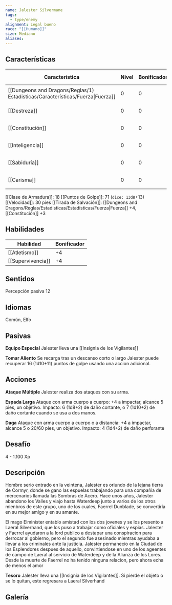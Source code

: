 ```yaml
---
name: Jalester Silvermane
tags:
  - type/enemy
alignment: Legal bueno
race: "[[Humano]]"
size: Mediano
aliases:
---
```


## Características
| Característica                                                                 | Nivel | Bonificador | Lanzar dado      |
| ------------------------------------------------------------------------------ | ----- | ----------- | ---------------- |
| [[Dungeons and Dragons/Reglas/1) Estadisticas/Características/Fuerza\|Fuerza]] | 0     | 0           | `dice: 1d20 + 0` |
| [[Destreza]]                                                                   | 0     | 0           | `dice: 1d20 + 0` |
| [[Constitución]]                                                               | 0     | 0           | `dice: 1d20 + 0` |
| [[Inteligencia]]                                                               | 0     | 0           | `dice: 1d20 + 0` |
| [[Sabiduría]]                                                                  | 0     | 0           | `dice: 1d20 + 0` |
| [[Carisma]]                                                                    | 0     | 0           | `dice: 1d20 + 0` |

[[Clase de Armadura]]: 18
[[Puntos de Golpe]]: 71 (`dice: 13d8`+13)
[[Velocidad]]: 30 pies
[[Tirada de Salvación]]: [[Dungeons and Dragons/Reglas/Estadisticas/Estadisticas/Fuerza|Fuerza]] +4, [[Constitución]] +3

## Habilidades
| Habilidad         | Bonificador |
| ----------------- | ----------- |
| [[Atletismo]]     | +4          |
| [[Supervivencia]] | +4          |

## Sentidos

Percepción pasiva 12

## Idiomas

Común, Elfo

## Pasivas

**Equipo Especial**
Jalester lleva una [[Insignia de los Vigilantes]]

**Tomar Aliento**
Se recarga tras un descanso corto o largo
Jalester puede recuperar 16 (1d10+11) puntos de golpe usando una accion adicional.

## Acciones

**Ataque Múltiple**
Jalester realiza dos ataques con su arma.

**Espada Larga**
Ataque con arma cuerpo a cuerpo: +4 a impactar, alcance 5 pies, un objetivo.
Impacto: 6 (1d8+2) de daño cortante, o 7 (1d10+2) de daño cortante cuando se usa a dos manos.

**Daga**
Ataque con arma cuerpo a cuerpo o a distancia: +4 a impactar, alcance 5 o 20/60 pies, un objetivo.
Impacto: 4 (1d4+2) de daño perforante

## Desafío

4 - 1.100 Xp

## Descripción

Hombre serio entrado en la veintena, Jalester es oriundo de la lejana tierra de Cormyr, donde se gano las espuelas trabajando para una compañia de mercenarios llamada las Sombras de Acero. Hace unos años, Jalester abandono los Valles y viajo hasta Waterdeep junto a varios de los otros mienbros de este grupo, uno de los cuales, Faerrel Dunblade, se convertiría en su mejor amigo y en su amante.

El mago Elminister entablo amistad con los dos jovenes y se los presento a Laeral Silverhand, que los puso a trabajar como oficiales y espias. Jalester y Faerrel ayudaron a la lord publico a destapar una conspiracion para derrocar al gobierno, pero el segundo fue asesinado mientras ayudaba a llevar a los criminales ante la justicia. Jalester permanecio en la Ciudad de los Esplendores despues de aquello, convirtiendose en uno de los ageentes de campo de Laeral al servicio de Waterdeep y de la Alianza de los Lores.
Desde la muerte de Faerrel no ha  tenido ninguna relacion, pero ahora echa de menos el amor

**Tesoro**
Jalester lleva una [[Insignia de los Vigilantes]]. Si pierde el objeto o se lo quitan, este regresara a Laeral Silverhand

## Galería
